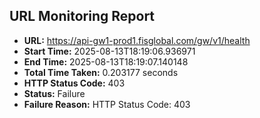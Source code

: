 ## URL Monitoring Report

- **URL:** https://api-gw1-prod1.fisglobal.com/gw/v1/health
- **Start Time:** 2025-08-13T18:19:06.936971
- **End Time:** 2025-08-13T18:19:07.140148
- **Total Time Taken:** 0.203177 seconds
- **HTTP Status Code:** 403
- **Status:** Failure
- **Failure Reason:** HTTP Status Code: 403
